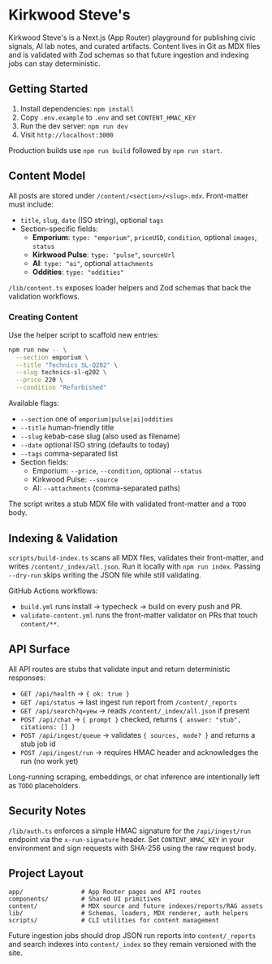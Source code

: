 # Kirkwood Steve's

Kirkwood Steve's is a Next.js (App Router) playground for publishing civic signals, AI lab notes, and curated artifacts. Content lives in Git as MDX files and is validated with Zod schemas so that future ingestion and indexing jobs can stay deterministic.

## Getting Started

1. Install dependencies: `npm install`
2. Copy `.env.example` to `.env` and set `CONTENT_HMAC_KEY`
3. Run the dev server: `npm run dev`
4. Visit `http://localhost:3000`

Production builds use `npm run build` followed by `npm run start`.

## Content Model

All posts are stored under `/content/<section>/<slug>.mdx`. Front-matter must include:

- `title`, `slug`, `date` (ISO string), optional `tags`
- Section-specific fields:
  - **Emporium**: `type: "emporium"`, `priceUSD`, `condition`, optional `images`, `status`
  - **Kirkwood Pulse**: `type: "pulse"`, `sourceUrl`
  - **AI**: `type: "ai"`, optional `attachments`
  - **Oddities**: `type: "oddities"`

`/lib/content.ts` exposes loader helpers and Zod schemas that back the validation workflows.

### Creating Content

Use the helper script to scaffold new entries:

```bash
npm run new -- \
  --section emporium \
  --title "Technics SL-Q202" \
  --slug technics-sl-q202 \
  --price 220 \
  --condition "Refurbished"
```

Available flags:

- `--section` one of `emporium|pulse|ai|oddities`
- `--title` human-friendly title
- `--slug` kebab-case slug (also used as filename)
- `--date` optional ISO string (defaults to today)
- `--tags` comma-separated list
- Section fields:
  - Emporium: `--price`, `--condition`, optional `--status`
  - Kirkwood Pulse: `--source`
  - AI: `--attachments` (comma-separated paths)

The script writes a stub MDX file with validated front-matter and a `TODO` body.

## Indexing & Validation

`scripts/build-index.ts` scans all MDX files, validates their front-matter, and writes `/content/_index/all.json`. Run it locally with `npm run index`. Passing `--dry-run` skips writing the JSON file while still validating.

GitHub Actions workflows:

- `build.yml` runs install → typecheck → build on every push and PR.
- `validate-content.yml` runs the front-matter validator on PRs that touch `content/**`.

## API Surface

All API routes are stubs that validate input and return deterministic responses:

- `GET /api/health` → `{ ok: true }`
- `GET /api/status` → last ingest run report from `/content/_reports`
- `GET /api/search?q=yew` → reads `/content/_index/all.json` if present
- `POST /api/chat` → `{ prompt }` checked, returns `{ answer: "stub", citations: [] }`
- `POST /api/ingest/queue` → validates `{ sources, mode? }` and returns a stub job id
- `POST /api/ingest/run` → requires HMAC header and acknowledges the run (no work yet)

Long-running scraping, embeddings, or chat inference are intentionally left as `TODO` placeholders.

## Security Notes

`/lib/auth.ts` enforces a simple HMAC signature for the `/api/ingest/run` endpoint via the `x-run-signature` header. Set `CONTENT_HMAC_KEY` in your environment and sign requests with SHA-256 using the raw request body.

## Project Layout

```
app/                # App Router pages and API routes
components/         # Shared UI primitives
content/            # MDX source and future indexes/reports/RAG assets
lib/                # Schemas, loaders, MDX renderer, auth helpers
scripts/            # CLI utilities for content management
```

Future ingestion jobs should drop JSON run reports into `content/_reports` and search indexes into `content/_index` so they remain versioned with the site.
